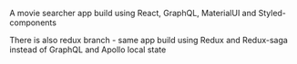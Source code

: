 A movie searcher app build using React, GraphQL, MaterialUI and Styled-components

There is also redux branch - same app build using Redux and Redux-saga instead of GraphQL and Apollo local state
